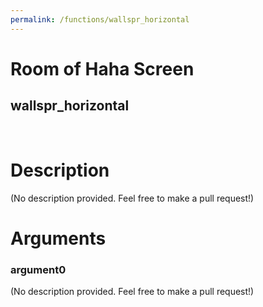 ```yaml
---
permalink: /functions/wallspr_horizontal
---
```

# Room of Haha Screen  
## wallspr_horizontal  
&nbsp;  
# Description  
(No description provided. Feel free to make a pull request!) 
&nbsp;  
# Arguments
### argument0
(No description provided. Feel free to make a pull request!)
&nbsp;  


